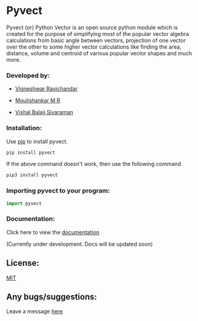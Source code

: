 # Pyvect

Pyvect (or) Python Vector is an open source python module which is created for the purpose of simplifying most of the popular vector algebra calculations from basic angle between vectors, projection of one vector over the other to some higher vector calculations like finding the area, distance, volume and centroid of various popular vector shapes and much more.

### Developed by:

* [Vigneshwar Ravichandar](https://github.com/ToastCoder/)

* [Moulishankar M R](https://github.com/Moulishankar10)

* [Vishal Balaji Sivaraman](https://github.com/The-SocialLion)

### Installation:

Use [pip](https://pip.pypa.io/en/stable/) to install pyvect.

```bash
pip install pyvect
```

If the above command doesn't work, then use the following command

```bash
pip3 install pyvect
```

### Importing pyvect to your program:

```python
import pyvect
```

### Documentation:

Click here to view the [documentation](https://pyvect.readthedocs.io/)

(Currently under development. Docs will be updated soon)

## License:
[MIT](https://choosealicense.com/licenses/mit/)

## Any bugs/suggestions:
Leave a message [here](https://t.me/ToastCoder)

